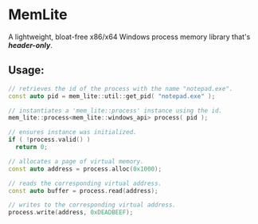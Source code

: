 # MemLite
A lightweight, bloat-free x86/x64 Windows process memory library that's ***header-only***.
## Usage:
```cpp
// retrieves the id of the process with the name "notepad.exe".
const auto pid = mem_lite::util::get_pid( "notepad.exe" );

// instantiates a 'mem_lite::process' instance using the id.
mem_lite::process<mem_lite::windows_api> process( pid );

// ensures instance was initialized.
if ( !process.valid() )
  return 0;

// allocates a page of virtual memory.
const auto address = process.alloc(0x1000);

// reads the corresponding virtual address.
const auto buffer = process.read(address);

// writes to the corresponding virtual address.
process.write(address, 0xDEADBEEF);

```
